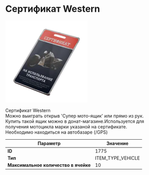 # Сертификат Western

![Item Image](../img/1775.webp?raw=true)

Сертификат Western<br>Можно выиграть открыв 'Супер мото-ящик' или прямо из рук.<br>Купить такой ящик можно в донат-магазине.Используется для получения мотоцикла марки указаной на сертификате.<br>Необходимо находиться на автобазаре (/GPS)


| Параметр | Значение |
|----------|----------|
| **ID** | 1775 |
| **Тип** | ITEM_TYPE_VEHICLE |
| **Максимальное количество в ячейке** | 10 |

